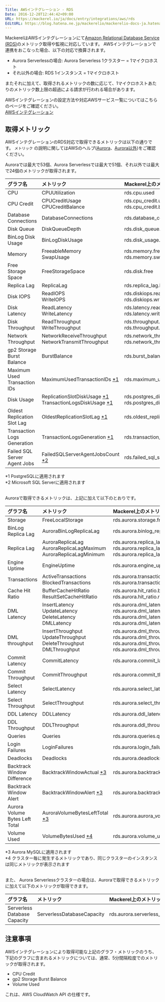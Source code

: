 ```yaml
---
Title: AWSインテグレーション - RDS
Date: 2016-12-28T12:44:42+09:00
URL: https://mackerel.io/ja/docs/entry/integrations/aws/rds
EditURL: https://blog.hatena.ne.jp/mackerelio/mackerelio-docs-ja.hatenablog.mackerel.io/atom/entry/10328749687201712775
---
```


MackerelはAWSインテグレーションにて<a href="https://aws.amazon.com/rds/" target="_blank">Amazon Relational Database Service (RDS)</a>のメトリック取得や監視に対応しています。
AWSインテグレーションで連携をおこなった場合、以下の対応で換算されます。

- Aurora Serverlessの場合: Aurora Serverless 1クラスター = 1マイクロホスト
- それ以外の場合: RDS 1インスタンス = 1マイクロホスト

またそれに加えて、取得されるメトリックの数に応じて、1マイクロホストあたりのメトリック数上限の超過による請求が行われる場合があります。

AWSインテグレーションの設定方法や対応AWSサービス一覧についてはこちらのページをご確認ください。<br>
<a href="https://mackerel.io/ja/docs/entry/integrations/aws">AWSインテグレーション</a>

## 取得メトリック
AWSインテグレーションのRDS対応で取得できるメトリックは以下の通りです。 `メトリック` の説明に関してはAWSのヘルプ(<a href="https://docs.aws.amazon.com/ja_jp/AmazonRDS/latest/AuroraUserGuide/Aurora.Monitoring.html" target="_blank">Aurora</a>、<a href="https://docs.aws.amazon.com/ja_jp/AmazonRDS/latest/UserGuide/MonitoringOverview.html" target="_blank">Aurora以外</a>)をご確認ください。

Auroraでは最大で53個、Aurora Serverlessでは最大で51個、それ以外では最大で24個のメトリックが取得されます。

|グラフ名|メトリック|Mackerel上のメトリック名|単位|Statistics|
|:---|:---|:---|:---|:---|
|CPU|CPUUtilization|rds.cpu.used|percentage|Average|
|CPU Credit|CPUCreditUsage<br>CPUCreditBalance|rds.cpu_credit.used<br>rds.cpu_credit.balance|float|Average|
|Database Connections|DatabaseConnections|rds.database_connections.used|float|Average|
|Disk Queue|DiskQueueDepth|rds.disk_queue.depth|float|Average|
|BinLog Disk Usage|BinLogDiskUsage|rds.disk_usage.bin_log|bytes|Average|
|Memory|FreeableMemory<br>SwapUsage|rds.memory.free<br>rds.memory.swap|bytes|Average|
|Free Storage Space|FreeStorageSpace|rds.disk.free|bytes|Average|
|Replica Lag|ReplicaLag|rds.replica_lag.lag|float|Average|
|Disk IOPS|ReadIOPS<br>WriteIOPS|rds.diskiops.read<br>rds.diskiops.write|iops|Average|
|Disk Latency|ReadLatency<br>WriteLatency|rds.latency.read<br>rds.latency.write|float|Average|
|Disk Throughput|ReadThroughput<br>WriteThroughput|rds.throughput.read<br>rds.throughput.write|bytes/sec|Average|
|Network Throughput|NetworkReceiveThroughput<br>NetworkTransmitThroughput|rds.network_throughput.read<br>rds.network_throughput.transmit|bytes/sec|Average|
|gp2 Storage Burst Balance|BurstBalance|rds.burst_balance.balance|percentage|Average|
|Maximum Used Transaction IDs|MaximumUsedTransactionIDs [*1](#rds-postgres)|rds.maximum_used_transaction_ids.count|integer|Average|
|Disk Usage|ReplicationSlotDiskUsage [*1](#rds-postgres)<br>TransactionLogsDiskUsage [*1](#rds-postgres)|rds.postgres_disk_usage.replication_slot<br>rds.postgres_disk_usage.transaction_logs|bytes|Average|
|Oldest Replication Slot Lag|OldestReplicationSlotLag [*1](#rds-postgres)|rds.oldest_replication_slot_lag.slot_lag|bytes|Average|
|Transaction Logs Generation|TransactionLogsGeneration [*1](#rds-postgres)|rds.transaction_logs_generation.transaction_log|bytes/sec|Average|
|Failed SQL Server Agent Jobs|FailedSQLServerAgentJobsCount [*2](#rds-sqlserver)|rds.failed_sql_server_agent_jobs.failed|integer|Average|

<div id="rds-postgres">*1 PostgreSQLに適用されます</div>
<div id="rds-sqlserver">*2 Microsoft SQL Serverに適用されます</div>
<br>

Auroraで取得できるメトリックは、上記に加えて以下のとおりです。

|グラフ名|メトリック|Mackerel上のメトリック名|単位|Statistics|
|:---|:---|:---|:---|:---|
|Storage|FreeLocalStorage|rds.aurora.storage.free|bytes|Average|
|BinLog Replica Lag|AuroraBinLogReplicaLag|rds.aurora.binlog_replica_lag.lag|float|Average|
|Replica Lag|AuroraReplicaLag<br>AuroraReplicaLagMaximum<br>AuroraReplicaLagMinimum|rds.aurora.replica_lag.lag<br>rds.aurora.replica_lag.max_lag<br>rds.aurora.replica_lag.min_lag|float|Average|
|Engine Uptime|EngineUptime|rds.aurora.engine_uptime.uptime|float|Average|
|Transactions|ActiveTransactions<br>BlockedTransactions|rds.aurora.transactions.active<br>rds.aurora.transactions.blocked|float|Average|
|Cache Hit Ratio|BufferCacheHitRatio<br>ResultSetCacheHitRatio|rds.aurora.hit_ratio.buffer<br>rds.aurora.hit_ratio.result_set|percentage|Average|
|DML Latency|InsertLatency<br>UpdateLatency<br>DeleteLatency<br>DMLLatency|rds.aurora.dml_latency.insert<br>rds.aurora.dml_latency.update<br>rds.aurora.dml_latency.delete<br>rds.aurora.dml_latency.dml|float|Average|
|DML throughput|InsertThroughput<br>UpdateThroughput<br>DeleteThroughput<br>DMLThroughput|rds.aurora.dml_throughput.insert<br>rds.aurora.dml_throughput.update<br>rds.aurora.dml_throughput.delete<br>rds.aurora.dml_throughput.dml|float|Average|
|Commit Latency|CommitLatency|rds.aurora.commit_latency.commit|float|Average|
|Commit Throughput|CommitThroughput|rds.aurora.commit_throughput.commit|float|Average|
|Select Latency|SelectLatency|rds.aurora.select_latency.select|float|Average|
|Select Throughput|SelectThroughput|rds.aurora.select_throughput.select|float|Average|
|DDL Latency|DDLLatency|rds.aurora.ddl_latency.ddl|float|Average|
|DDL Throughput|DDLThroughput|rds.aurora.ddl_throughput.ddl|float|Average|
|Queries|Queries|rds.aurora.queries.queries|float|Average|
|Login Failures|LoginFailures|rds.aurora.login_failures.failures|float|Average|
|Deadlocks|Deadlocks|rds.aurora.deadlocks.deadlocks|float|Average|
|Backtrack Window Difference|BacktrackWindowActual [*3](#rds-aurora-mysql)|rds.aurora.backtrack_window_difference.minutes|integer|Average|
|Backtrack Window Alert|BacktrackWindowAlert [*3](#rds-aurora-mysql)|rds.aurora.backtrack_window_alert.alert|integer|Sum|
|Aurora Volume Bytes Left Total|AuroraVolumeBytesLeftTotal [*3](#rds-aurora-mysql)|rds.aurora.aurora_volume_bytes_left_total.total|bytes|Average|
|Volume Used|VolumeBytesUsed [*4](#rds-aurora-cluster)|rds.aurora.volume_used.bytes|bytes|Average|

<div id="rds-aurora-mysql">*3 Aurora MySQLに適用されます</div>
<div id="rds-aurora-cluster">*4 クラスター毎に発生するメトリックであり、同じクラスターのインスタンスは同じメトリックが表示されます</div>
<br>

また、 Aurora Serverlessクラスターの場合は、Auroraで取得できるメトリックに加えて以下のメトリックが取得できます。

|グラフ名|メトリック|Mackerel上のメトリック名|単位|Statistics|
|:---|:---|:---|:---|:---|
|Serverless Database Capacity|ServerlessDatabaseCapacity|rds.aurora.serverless_database_capacity.capacity|float|Average|

<h2 id="notes">注意事項</h2>

AWSインテグレーションにより取得可能な上記のグラフ・メトリックのうち、下記のグラフに含まれるメトリックについては、通常、5分間隔粒度でのメトリックが取得されます。

* CPU Credit
* gp2 Storage Burst Balance
* Volume Used

これは、AWS CloudWatch API の仕様です。

